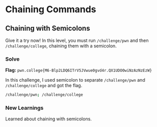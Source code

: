 # Chaining Commands

## Chaining with Semicolons
Give it a try now! In this level, you must run `/challenge/pwn` and then `/challenge/college`, chaining them with a semicolon.

### Solve
**Flag:** `pwn.college{M6-Blp2LDQ6ITrV5JVwue0gvd4r.QX1UDO0wiNzAzNzEzW}`

In this challenge, I used semicolon to separate `/challenge/pwn` and `/challenge/college` and got the flag.

```bash
/challenge/pwn; /challenge/college
```

### New Learnings
Learned about chaining with semicolons.
